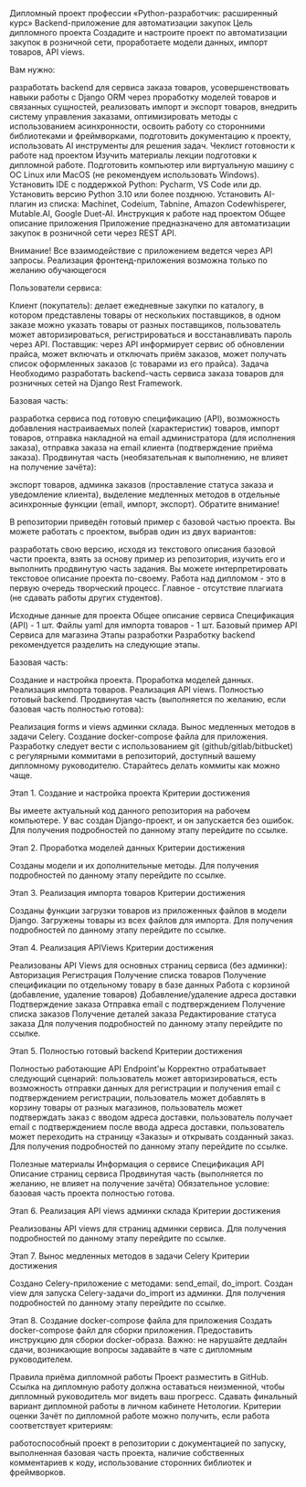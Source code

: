 Дипломный проект профессии «Python-разработчик: расширенный курс»
Backend-приложение для автоматизации закупок
Цель дипломного проекта
Создадите и настроите проект по автоматизации закупок в розничной сети, проработаете модели данных, импорт товаров, API views.

Вам нужно:

разработать backend для сервиса заказа товаров,
усовершенствовать навыки работы с Django ORM через проработку моделей товаров и связанных сущностей,
реализовать импорт и экспорт товаров,
внедрить систему управления заказами,
оптимизировать методы с использованием асинхронности,
освоить работу со сторонними библиотеками и фреймворками,
подготовить документацию к проекту,
использовать AI инструменты для решения задач.
Чеклист готовности к работе над проектом
Изучить материалы лекции подготовки к дипломной работе.
Подготовить компьютер или виртуальную машину с ОС Linux или MacOS (не рекомендуем использовать Windows).
Установить IDE с поддержкой Python: Pycharm, VS Code или др.
Установить версию Python 3.10 или более позднюю.
Установить AI-плагин из списка:
Machinet,
Codeium,
Tabnine,
Amazon Сodewhisperer,
Mutable.AI,
Google Duet-AI.
Инструкция к работе над проектом
Общее описание приложения
Приложение предназначено для автоматизации закупок в розничной сети через REST API.

Внимание! Все взаимодействие с приложением ведется через API запросы. Реализация фронтенд-приложения возможна только по желанию обучающегося

Пользователи сервиса:

Клиент (покупатель):
делает ежедневные закупки по каталогу, в котором представлены товары от нескольких поставщиков,
в одном заказе можно указать товары от разных поставщиков,
пользователь может авторизироваться, регистрироваться и восстанавливать пароль через API.
Поставщик:
через API информирует сервис об обновлении прайса,
может включать и отключать приём заказов,
может получать список оформленных заказов (с товарами из его прайса).
Задача
Необходимо разработать backend-часть сервиса заказа товаров для розничных сетей на Django Rest Framework.

Базовая часть:

разработка сервиса под готовую спецификацию (API),
возможность добавления настраиваемых полей (характеристик) товаров,
импорт товаров,
отправка накладной на email администратора (для исполнения заказа),
отправка заказа на email клиента (подтверждение приёма заказа).
Продвинутая часть (необязательная к выполнению, не влияет на получение зачёта):

экспорт товаров,
админка заказов (проставление статуса заказа и уведомление клиента),
выделение медленных методов в отдельные асинхронные функции (email, импорт, экспорт).
Обратите внимание!

В репозитории приведён готовый пример с базовой частью проекта. Вы можете работать с проектом, выбрав один из двух вариантов:

разработать свою версию, исходя из текстового описания базовой части проекта,
взять за основу пример из репозитория, изучить его и выполнить продвинутую часть задания.
Вы можете интерпретировать текстовое описание проекта по-своему. Работа над дипломом - это в первую очередь творческий процесс. Главное - отсутствие плагиата (не сдавать работы других студентов).

Исходные данные для проекта
Общее описание сервиса
Спецификация (API) - 1 шт.
Файлы yaml для импорта товаров - 1 шт.
Базовый пример API Сервиса для магазина
Этапы разработки
Разработку backend рекомендуется разделить на следующие этапы.

Базовая часть:

Создание и настройка проекта.
Проработка моделей данных.
Реализация импорта товаров.
Реализация API views.
Полностью готовый backend.
Продвинутая часть (выполняется по желанию, если базовая часть полностью готова):

Реализация forms и views админки склада.
Вынос медленных методов в задачи Celery.
Создание docker-compose файла для приложения.
Разработку следует вести с использованием git (github/gitlab/bitbucket) с регулярными коммитами в репозиторий, доступный вашему дипломному руководителю. Старайтесь делать коммиты как можно чаще.

Этап 1. Создание и настройка проекта
Критерии достижения

Вы имеете актуальный код данного репозитория на рабочем компьютере.
У вас создан Django-проект, и он запускается без ошибок.
Для получения подробностей по данному этапу перейдите по ссылке.

Этап 2. Проработка моделей данных
Критерии достижения

Созданы модели и их дополнительные методы.
Для получения подробностей по данному этапу перейдите по ссылке.

Этап 3. Реализация импорта товаров
Критерии достижения

Созданы функции загрузки товаров из приложенных файлов в модели Django.
Загружены товары из всех файлов для импорта.
Для получения подробностей по данному этапу перейдите по ссылке.

Этап 4. Реализация APIViews
Критерии достижения

Реализованы API Views для основных страниц сервиса (без админки):
Авторизация
Регистрация
Получение списка товаров
Получение спецификации по отдельному товару в базе данных
Работа с корзиной (добавление, удаление товаров)
Добавление/удаление адреса доставки
Подтверждение заказа
Отправка email c подтверждением
Получение списка заказов
Получение деталей заказа
Редактирование статуса заказа
Для получения подробностей по данному этапу перейдите по ссылке.

Этап 5. Полностью готовый backend
Критерии достижения

Полностью работающие API Endpoint'ы
Корректно отрабатывает следующий сценарий:
пользователь может авторизироваться,
есть возможность отправки данных для регистрации и получения email с подтверждением регистрации,
пользователь может добавлять в корзину товары от разных магазинов,
пользователь может подтверждать заказ с вводом адреса доставки,
пользователь получает email с подтверждением после ввода адреса доставки,
пользователь может переходить на страницу «‎Заказы» и открывать созданный заказ.
Для получения подробностей по данному этапу перейдите по ссылке.

Полезные материалы
Информация о сервисе
Спецификация API
Описание страниц сервиса
Продвинутая часть (выполняется по желанию, не влияет на получение зачёта)
Обязательное условие: базовая часть проекта полностью готова.

Этап 6. Реализация API views админки склада
Критерии достижения

Реализованы API views для страниц админки сервиса.
Для получения подробностей по данному этапу перейдите по ссылке.

Этап 7. Вынос медленных методов в задачи Celery
Критерии достижения

Создано Celery-приложение c методами:
send_email,
do_import.
Создан view для запуска Celery-задачи do_import из админки.
Для получения подробностей по данному этапу перейдите по ссылке.

Этап 8. Создание docker-compose файла для приложения
Создать docker-compose файл для сборки приложения.
Предоставить инструкцию для сборки docker-образа.
Важно: не нарушайте дедлайн сдачи, возникающие вопросы задавайте в чате с дипломным руководителем.

Правила приёма дипломной работы
Проект разместить в GitHub. Ссылка на дипломную работу должна оставаться неизменной, чтобы дипломный руководитель мог видеть ваш прогресс.
Сдавать финальный вариант дипломной работы в личном кабинете Нетологии.
Критерии оценки
Зачёт по дипломной работе можно получить, если работа соответствует критериям:

работоспособный проект в репозитории с документацией по запуску,
выполненная базовая часть проекта,
наличие собственных комментариев к коду,
использование сторонних библиотек и фреймворков.